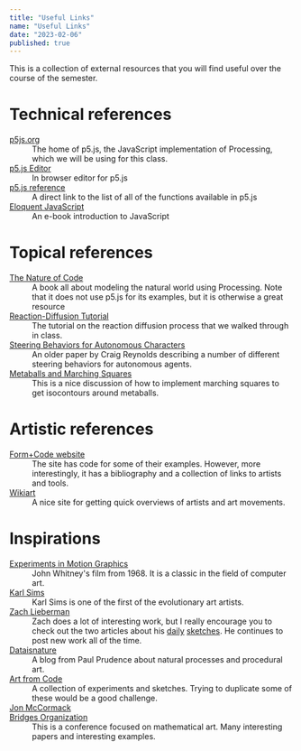 ```yaml
---
title: "Useful Links"
name: "Useful Links"
date: "2023-02-06"
published: true
---
```


This is a collection of external resources that you will find useful over the course of the semester.

# Technical references

<dl>
  <dt><a href="https://p5js.org/">p5js.org</a></dt>
  <dd>The home of p5.js, the JavaScript implementation of Processing, which we will be using for this class.</dd>
   <dt><a href="https://editor.p5js.org/">p5.js Editor</a></dt>
  <dd>In browser editor for p5.js</dd>
  <dt><a href="https://p5js.org/reference/">p5.js reference</a></dt>
  <dd>A direct link to the list of all of the functions available in p5.js</dd>
   <dt><a href="http://eloquentjavascript.net/3rd_edition/">Eloquent JavaScript</a></dt>
  <dd>An e-book introduction to JavaScript</dd>
</dl>

# Topical references

<dl>
  <dt><a href="https://natureofcode.com/book/">The Nature of Code</a></dt>
  <dd>A book all about modeling the natural world using Processing. Note that it does not use p5.js for its examples, but it is otherwise a great resource</dd>
    <dt><a href="https://www.karlsims.com/rd.html">Reaction-Diffusion Tutorial</a></dt>
  <dd>The tutorial on the reaction diffusion process that we walked through in class.</dd>
  <dt><a href="http://www.red3d.com/cwr/steer/gdc99/">Steering Behaviors for Autonomous Characters</a></dt>
  <dd>An older paper by Craig Reynolds describing a number of different steering behaviors for autonomous agents.</dd>
  <dt><a href="http://jamie-wong.com/2014/08/19/metaballs-and-marching-squares/">Metaballs and Marching Squares</a></dt>
  <dd>This is a nice discussion of how to implement marching squares to get isocontours around metaballs.</dd>
</dl>

# Artistic references

<dl>
<dt><a href="http://formandcode.com/">Form+Code website</a></dt>
  <dd>The site has code for some of their examples. However, more interestingly, it has a bibliography and a collection of links to artists and tools.</dd>
  <dt><a href="https://www.wikiart.org">Wikiart</a></dt>
  <dd>A nice site for getting quick overviews of artists and art movements.</dd>
</dl>

# Inspirations

<dl>
<dt><a href="https://archive.org/details/experimentsinmotiongraphics">Experiments in Motion Graphics</a></dt>
<dd>John Whitney's film from 1968. It is a classic in the field of computer art.</dd>
<dt><a href="https://karlsims.com/">Karl Sims</a></dt>
<dd>Karl Sims is one of the first of the evolutionary art artists.</dd>
<dt><a href="https://www.instagram.com/zach.lieberman/">Zach Lieberman</a></dt>
<dd>Zach does a lot of interesting work, but I really encourage you to check out the two articles about his <a href="https://medium.com/@zachlieberman/daily-sketches-2016-28586d8f008e">daily</a> <a href="https://medium.com/@zachlieberman/daily-sketches-in-2017-1b4234b0615d">sketches</a>. He continues to post new work all of the time.</dd>
<dt><a href="https://www.dataisnature.com/">Dataisnature</a></dt>
<dd>A blog from Paul Prudence about natural processes and procedural art.</dd>
<dt><a href="http://www.artfromcode.com/">Art from Code</a></dt>
<dd>A collection of experiments and sketches. Trying to duplicate some of these would be a good challenge.</dd>
<dt><a href="https://aiartists.org/jon-mccormack">Jon McCormack</a></dt>
<dd></dd>
<dt><a href="https://www.bridgesmathart.org/">Bridges Organization</a></dt>
<dd>This is a conference focused on mathematical art. Many interesting papers and interesting examples.</dd>

</dl>
